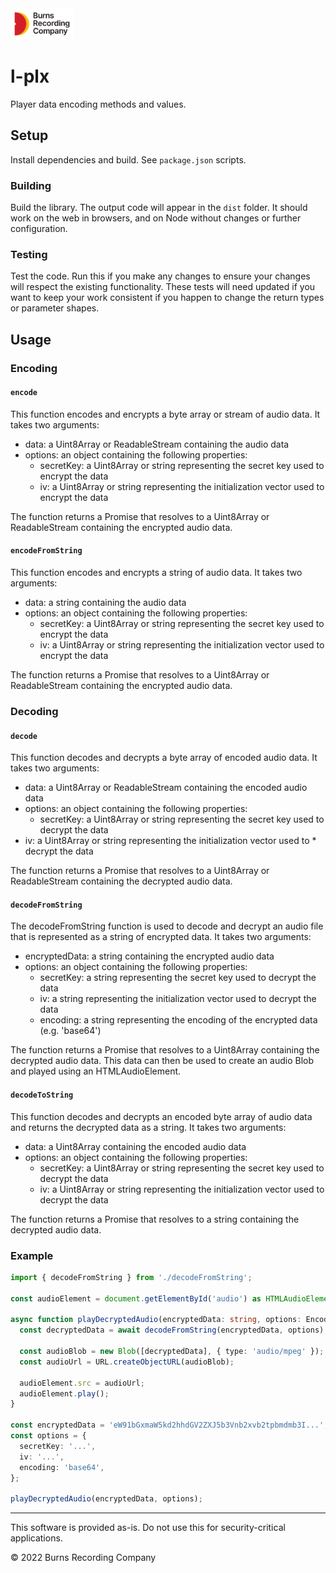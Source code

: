 <img src="./public/brc-wordmark.png" height="50" alt="Burns Recording Company" />

# l-plx

Player data encoding methods and values.

## Setup

Install dependencies and build. See `package.json` scripts.

### Building

Build the library. The output code will appear in the `dist` folder. It should work on the web in browsers, and on Node without changes or further configuration.

### Testing

Test the code. Run this if you make any changes to ensure your changes will respect the existing functionality. These tests will need updated if you want to keep your work consistent if you happen to change the return types or parameter shapes.

## Usage

### Encoding

#### `encode`

This function encodes and encrypts a byte array or stream of audio data. It takes two arguments:

* data: a Uint8Array or ReadableStream containing the audio data
* options: an object containing the following properties:
  * secretKey: a Uint8Array or string representing the secret key used to encrypt the data
  * iv: a Uint8Array or string representing the initialization vector used to encrypt the data

The function returns a Promise that resolves to a Uint8Array or ReadableStream containing the encrypted audio data.

#### `encodeFromString`

This function encodes and encrypts a string of audio data. It takes two arguments:

* data: a string containing the audio data
* options: an object containing the following properties:
  * secretKey: a Uint8Array or string representing the secret key used to encrypt the data
  * iv: a Uint8Array or string representing the initialization vector used to encrypt the data

The function returns a Promise that resolves to a Uint8Array or ReadableStream containing the encrypted audio data.

### Decoding

#### `decode`

This function decodes and decrypts a byte array of encoded audio data. It takes two arguments:

* data: a Uint8Array or ReadableStream containing the encoded audio data
* options: an object containing the following properties:
  * secretKey: a Uint8Array or string representing the secret key used to decrypt the data
* iv: a Uint8Array or string representing the initialization vector used to * decrypt the data

The function returns a Promise that resolves to a Uint8Array or ReadableStream containing the decrypted audio data.

#### `decodeFromString`

The decodeFromString function is used to decode and decrypt an audio file that is represented as a string of encrypted data. It takes two arguments:

* encryptedData: a string containing the encrypted audio data
* options: an object containing the following properties:
  * secretKey: a string representing the secret key used to decrypt the data
  * iv: a string representing the initialization vector used to decrypt the data
  * encoding: a string representing the encoding of the encrypted data (e.g. 'base64')

The function returns a Promise that resolves to a Uint8Array containing the decrypted audio data. This data can then be used to create an audio Blob and played using an HTMLAudioElement.

#### `decodeToString`

This function decodes and decrypts an encoded byte array of audio data and returns the decrypted data as a string. It takes two arguments:

* data: a Uint8Array containing the encoded audio data
* options: an object containing the following properties:
  * secretKey: a Uint8Array or string representing the secret key used to decrypt the data
  * iv: a Uint8Array or string representing the initialization vector used to decrypt the data

The function returns a Promise that resolves to a string containing the decrypted audio data.

### Example

```ts
import { decodeFromString } from './decodeFromString';

const audioElement = document.getElementById('audio') as HTMLAudioElement;

async function playDecryptedAudio(encryptedData: string, options: EncoderOptions) {
  const decryptedData = await decodeFromString(encryptedData, options);

  const audioBlob = new Blob([decryptedData], { type: 'audio/mpeg' });
  const audioUrl = URL.createObjectURL(audioBlob);

  audioElement.src = audioUrl;
  audioElement.play();
}

const encryptedData = 'eW91bGxmaW5kd2hhdGV2ZXJ5b3Vnb2xvb2tpbmdmb3I...';
const options = {
  secretKey: '...',
  iv: '...',
  encoding: 'base64',
};

playDecryptedAudio(encryptedData, options);
```

---
This software is provided as-is. Do not use this for security-critical applications.

&copy; 2022 Burns Recording Company
